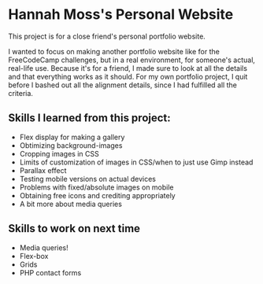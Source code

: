# Hannah Moss's Personal Website
This project is for a close friend's personal portfolio website. 

I wanted to focus on making another portfolio website like for the FreeCodeCamp challenges, but in a real environment, for someone's actual, real-life use. Because it's for a friend, I made sure to look at all the details and that everything works as it should. For my own portfolio project, I quit before I bashed out all the alignment details, since I had fulfilled all the criteria. 

## Skills I learned from this project:
- Flex display for making a gallery
- Obtimizing background-images
- Cropping images in CSS
- Limits of customization of images in CSS/when to just use Gimp instead
- Parallax effect
- Testing mobile versions on actual devices
- Problems with fixed/absolute images on mobile
- Obtaining free icons and crediting appropriately
- A bit more about media queries

## Skills to work on next time
- Media queries!
- Flex-box
- Grids
- PHP contact forms
